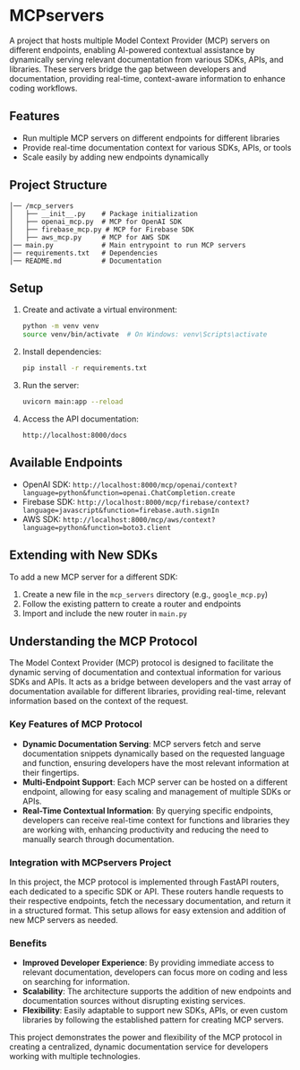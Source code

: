 # MCPservers

A project that hosts multiple Model Context Provider (MCP) servers on different endpoints, enabling AI-powered contextual assistance by dynamically serving relevant documentation from various SDKs, APIs, and libraries. These servers bridge the gap between developers and documentation, providing real-time, context-aware information to enhance coding workflows.

## Features

- Run multiple MCP servers on different endpoints for different libraries
- Provide real-time documentation context for various SDKs, APIs, or tools
- Scale easily by adding new endpoints dynamically

## Project Structure

```
│── /mcp_servers
│   ├── __init__.py    # Package initialization
│   ├── openai_mcp.py  # MCP for OpenAI SDK
│   ├── firebase_mcp.py # MCP for Firebase SDK
│   ├── aws_mcp.py     # MCP for AWS SDK
│── main.py            # Main entrypoint to run MCP servers
│── requirements.txt   # Dependencies
│── README.md          # Documentation
```

## Setup

1. Create and activate a virtual environment:
   ```sh
   python -m venv venv
   source venv/bin/activate  # On Windows: venv\Scripts\activate
   ```

2. Install dependencies:
   ```sh
   pip install -r requirements.txt
   ```

3. Run the server:
   ```sh
   uvicorn main:app --reload
   ```

4. Access the API documentation:
   ```
   http://localhost:8000/docs
   ```

## Available Endpoints

- OpenAI SDK: 
  `http://localhost:8000/mcp/openai/context?language=python&function=openai.ChatCompletion.create`
- Firebase SDK: 
  `http://localhost:8000/mcp/firebase/context?language=javascript&function=firebase.auth.signIn`
- AWS SDK: 
  `http://localhost:8000/mcp/aws/context?language=python&function=boto3.client`

## Extending with New SDKs

To add a new MCP server for a different SDK:

1. Create a new file in the `mcp_servers` directory (e.g., `google_mcp.py`)
2. Follow the existing pattern to create a router and endpoints
3. Import and include the new router in `main.py`

## Understanding the MCP Protocol

The Model Context Provider (MCP) protocol is designed to facilitate the dynamic serving of documentation and contextual information for various SDKs and APIs. It acts as a bridge between developers and the vast array of documentation available for different libraries, providing real-time, relevant information based on the context of the request.

### Key Features of MCP Protocol

- **Dynamic Documentation Serving**: MCP servers fetch and serve documentation snippets dynamically based on the requested language and function, ensuring developers have the most relevant information at their fingertips.
- **Multi-Endpoint Support**: Each MCP server can be hosted on a different endpoint, allowing for easy scaling and management of multiple SDKs or APIs.
- **Real-Time Contextual Information**: By querying specific endpoints, developers can receive real-time context for functions and libraries they are working with, enhancing productivity and reducing the need to manually search through documentation.

### Integration with MCPservers Project

In this project, the MCP protocol is implemented through FastAPI routers, each dedicated to a specific SDK or API. These routers handle requests to their respective endpoints, fetch the necessary documentation, and return it in a structured format. This setup allows for easy extension and addition of new MCP servers as needed.

### Benefits

- **Improved Developer Experience**: By providing immediate access to relevant documentation, developers can focus more on coding and less on searching for information.
- **Scalability**: The architecture supports the addition of new endpoints and documentation sources without disrupting existing services.
- **Flexibility**: Easily adaptable to support new SDKs, APIs, or even custom libraries by following the established pattern for creating MCP servers.

This project demonstrates the power and flexibility of the MCP protocol in creating a centralized, dynamic documentation service for developers working with multiple technologies.